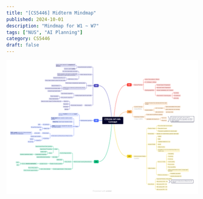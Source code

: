 ```yaml
---
title: "[CS5446] Midterm Mindmap"
published: 2024-10-01
description: "Mindmap for W1 ~ W7"
tags: ["NUS", "AI Planning"]
category: CS5446
draft: false
---
```


![mindmap](mindmap.png)